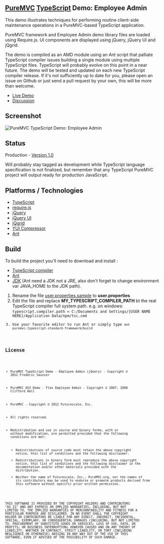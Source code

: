 ## [PureMVC](http://puremvc.github.com/) [TypeScript](https://github.com/puremvc/puremvc-typescript-standard-framework/wiki) Demo: Employee Admin
This demo illustrates techniques for performing routine client-side maintenance operations in a PureMVC-based TypeScript application.

PureMVC framework and Employee Admin demo library files are loaded using Require.js. UI components are displayed using jQuery, jQuery UI and jQgrid.

The demo is compiled as an AMD module using an Ant script that palliate TypeScript compiler 
issues building a single module using multiple TypeScript files. TypeScript will probably evolve on
this point in a near future. The demo will be tested and updated on each new TypeScript compiler
release. If it's not sufficiently up to date for you, please open an issue on Github or just send a
pull request by your own, this will be more than welcome.

* [Live Demo](http://puremvc.org/pages/demos/TS/PureMVC_TS_Demo_EmployeeAdmin)
* [Discussion](http://forums.puremvc.org/index.php?topic=2070.0)

## Screenshot
![PureMVC TypeScript Demo: Employee Admin](http://puremvc.org/pages/images/screenshots/PureMVC-Shot-TS-EmployeeAdmin.png)

## Status
Production - [Version 1.0](https://github.com/PureMVC/puremvc-typescript-demo-jquery-employeeadmin/blob/master/VERSION)

Will probably stay tagged as development while TypeScript language specification is not finalized,
but remember that any TypeScript PureMVC project will output ready for production JavaScript.

## Platforms / Technologies
* [TypeScript](http://www.typescriptlang.org/)
* [require.js](http://jqueryui.com/)
* [jQuery](http://jquery.com/)
* [jQuery UI](http://jqueryui.com/)
* [jQgrid](http://www.trirand.com/blog/)
* [YUI Compressor](http://developer.yahoo.com/yui/compressor/)
* [Ant](http://ant.apache.org/)

## Build

To build the project you'll need to download and install :
* [TypeScript compiler](http://www.typescriptlang.org/#Download)
* [Ant](http://ant.apache.org/)
* [JDK](http://www.oracle.com/technetwork/java/javase/downloads/index.html/) (Ant need a JDK not a JRE, also don't forget to change environment var JAVA_HOME to the JDK path).

1. Rename the file [user.properties.sample](https://github.com/PureMVC/puremvc-typescript-standard-framework/blob/master/user.properties.sample) to **user.properties**
2. Edit the file and replace **MY_TYPESCRIPT_COMPILER_PATH** bt the real TypeScript compiler full
system path. e.g. on windows: <code>typescript.compiler.path = C:/Documents and Settings/{USER NAME HERE}/Application Data/npm/tsc.cmd
3. Use your favorite editor to run Ant or simply type <code>ant puremvc-typescript-standard-framework/build

## License
* PureMVC TypeScript Demo - Employee Admin (jQuery) - Copyright © 2012 Frederic Saunier
* PureMVC AS3 Demo - Flex Employee Admin - Copyright © 2007, 2008 Clifford Hall
* PureMVC - Copyright © 2012 Futurescale, Inc.
* All rights reserved.

* Redistribution and use in source and binary forms, with or without modification, are permitted provided that the following conditions are met:

  * Redistributions of source code must retain the above copyright notice, this list of conditions and the following disclaimer.
  * Redistributions in binary form must reproduce the above copyright notice, this list of conditions and the following disclaimer in the documentation and/or other materials provided with the distribution.
  * Neither the name of Futurescale, Inc., PureMVC.org, nor the names of its contributors may be used to endorse or promote products derived from this software without specific prior written permission.

THIS SOFTWARE IS PROVIDED BY THE COPYRIGHT HOLDERS AND CONTRIBUTORS "AS IS" AND ANY EXPRESS OR IMPLIED WARRANTIES, INCLUDING, BUT NOT LIMITED TO, THE IMPLIED WARRANTIES OF MERCHANTABILITY AND FITNESS FOR A PARTICULAR PURPOSE ARE DISCLAIMED. IN NO EVENT SHALL THE COPYRIGHT HOLDER OR CONTRIBUTORS BE LIABLE FOR ANY DIRECT, INDIRECT, INCIDENTAL, SPECIAL, EXEMPLARY, OR CONSEQUENTIAL DAMAGES (INCLUDING, BUT NOT LIMITED TO, PROCUREMENT OF SUBSTITUTE GOODS OR SERVICES; LOSS OF USE, DATA, OR PROFITS; OR BUSINESS INTERRUPTION) HOWEVER CAUSED AND ON ANY THEORY OF LIABILITY, WHETHER IN CONTRACT, STRICT LIABILITY, OR TORT (INCLUDING NEGLIGENCE OR OTHERWISE) ARISING IN ANY WAY OUT OF THE USE OF THIS SOFTWARE, EVEN IF ADVISED OF THE POSSIBILITY OF SUCH DAMAGE.
